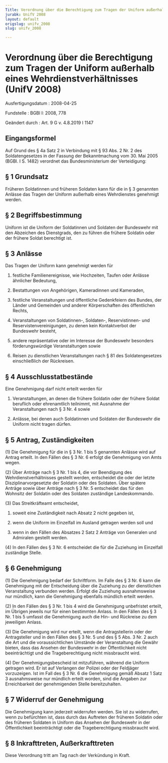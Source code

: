 ```yaml
---
Title: Verordnung über die Berechtigung zum Tragen der Uniform außerhalb eines Wehrdienstverhältnisses
jurabk: UnifV 2008
layout: default
origslug: unifv_2008
slug: unifv_2008

---
```


# Verordnung über die Berechtigung zum Tragen der Uniform außerhalb eines Wehrdienstverhältnisses (UnifV 2008)

Ausfertigungsdatum
:   2008-04-25

Fundstelle
:   BGBl I: 2008, 778

Geändert durch
:   Art. 9 G v. 4.8.2019 I 1147


## Eingangsformel

Auf Grund des § 4a Satz 2 in Verbindung mit § 93 Abs. 2 Nr. 2 des Soldatengesetzes in der Fassung der Bekanntmachung vom 30. Mai 2005 (BGBl. I S. 1482) verordnet das Bundesministerium der Verteidigung:


## § 1 Grundsatz

Früheren Soldatinnen und früheren Soldaten kann für die in § 3 genannten Anlässe das Tragen der Uniform außerhalb eines Wehrdienstes genehmigt werden.


## § 2 Begriffsbestimmung

Uniform ist die Uniform der Soldatinnen und Soldaten der Bundeswehr mit den Abzeichen des Dienstgrads, den zu führen die frühere Soldatin oder der frühere Soldat berechtigt ist.


## § 3 Anlässe

Das Tragen der Uniform kann genehmigt werden für

1.  festliche Familienereignisse, wie Hochzeiten, Taufen oder Anlässe ähnlicher Bedeutung,


2.  Bestattungen von Angehörigen, Kameradinnen und Kameraden,


3.  festliche Veranstaltungen und öffentliche Gedenkfeiern des Bundes, der Länder und Gemeinden und anderer Körperschaften des öffentlichen Rechts,


4.  Veranstaltungen von Soldatinnen-, Soldaten-, Reservistinnen- und Reservistenvereinigungen, zu denen kein Kontaktverbot der Bundeswehr besteht,


5.  andere repräsentative oder im Interesse der Bundeswehr besonders förderungswürdige Veranstaltungen sowie


6.  Reisen zu dienstlichen Veranstaltungen nach § 81 des Soldatengesetzes einschließlich der Rückreisen.





## § 4 Ausschlusstatbestände

Eine Genehmigung darf nicht erteilt werden für

1.  Veranstaltungen, an denen die frühere Soldatin oder der frühere Soldat beruflich oder ehrenamtlich teilnimmt, mit Ausnahme der Veranstaltungen nach § 3 Nr. 4 sowie


2.  Anlässe, bei denen auch Soldatinnen und Soldaten der Bundeswehr die Uniform nicht tragen dürfen.





## § 5 Antrag, Zuständigkeiten

(1) Die Genehmigung für die in § 3 Nr. 1 bis 5 genannten Anlässe wird auf Antrag erteilt. In den Fällen des § 3 Nr. 6 erfolgt die Genehmigung von Amts wegen.

(2) Über Anträge nach § 3 Nr. 1 bis 4, die vor Beendigung des Wehrdienstverhältnisses gestellt werden, entscheidet die oder der letzte Disziplinarvorgesetzte der Soldatin oder des Soldaten. Über spätere Anträge sowie über Anträge nach § 3 Nr. 5 entscheidet das für den Wohnsitz der Soldatin oder des Soldaten zuständige Landeskommando.

(3) Das Streitkräfteamt entscheidet,

1.  soweit eine Zuständigkeit nach Absatz 2 nicht gegeben ist,


2.  wenn die Uniform im Einzelfall im Ausland getragen werden soll und


3.  wenn in den Fällen des Absatzes 2 Satz 2 Anträge von Generalen und Admiralen gestellt werden.




(4) In den Fällen des § 3 Nr. 6 entscheidet die für die Zuziehung im Einzelfall zuständige Stelle.


## § 6 Genehmigung

(1) Die Genehmigung bedarf der Schriftform. Im Falle des § 3 Nr. 6 kann die Genehmigung mit der Entscheidung über die Zuziehung zu der dienstlichen Veranstaltung verbunden werden. Erfolgt die Zuziehung ausnahmsweise nur mündlich, kann die Genehmigung ebenfalls mündlich erteilt werden.

(2) In den Fällen des § 3 Nr. 1 bis 4 wird die Genehmigung unbefristet erteilt, im Übrigen jeweils nur für einen bestimmten Anlass. In den Fällen des § 3 Nr. 1 bis 5 umfasst die Genehmigung auch die Hin- und Rückreise zu dem jeweiligen Anlass.

(3) Die Genehmigung wird nur erteilt, wenn die Antragstellerin oder der Antragsteller und in den Fällen des § 3 Nr. 5 und des § 5 Abs. 3 Nr. 2 auch die Art und die voraussichtlichen Umstände der Veranstaltung die Gewähr bieten, dass das Ansehen der Bundeswehr in der Öffentlichkeit nicht beeinträchtigt und die Trageberechtigung nicht missbraucht wird.

(4) Der Genehmigungsbescheid ist mitzuführen, während die Uniform getragen wird. Er ist auf Verlangen der Polizei oder der Feldjäger vorzuzeigen. Ist im Fall des § 3 Nr. 6 die Genehmigung gemäß Absatz 1 Satz 3 ausnahmsweise nur mündlich erteilt worden, sind die Angaben zur Erreichbarkeit der genehmigenden Stelle bereitzuhalten.


## § 7 Widerruf der Genehmigung

Die Genehmigung kann jederzeit widerrufen werden. Sie ist zu widerrufen, wenn zu befürchten ist, dass durch das Auftreten der früheren Soldatin oder des früheren Soldaten in Uniform das Ansehen der Bundeswehr in der Öffentlichkeit beeinträchtigt oder die Trageberechtigung missbraucht wird.


## § 8 Inkrafttreten, Außerkrafttreten

Diese Verordnung tritt am Tag nach der Verkündung in Kraft.

